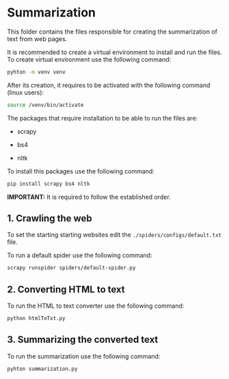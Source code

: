 # Summarization

This folder contains the files responsible for creating the summarization of text from web pages.

It is recommended to create a virtual environment to install and run the files.
To create virtual environment use the following command:

```bash
pyhton -m venv venv
```

After its creation, it requires to be activated with the following command (linux users):

```bash
source /venv/bin/activate
```

The packages that require installation to be able to run the files are:

* scrapy

* bs4

* nltk

To install this packages use the following command:

```bash
pip install scrapy bs4 nltk
```

**IMPORTANT:** It is required to follow the established order.

## 1. Crawling the web

To set the starting starting websites edit the `./spiders/configs/default.txt` file.

To run a default spider use the following command:

```bash
scrapy runspider spiders/default-spider.py
```

## 2. Converting HTML to text

To run the HTML to text converter use the following command:

```bash
python htmlToTxt.py
```

## 3. Summarizing the converted text

To run the summarization use the following command:

```bash
pyhton summarization.py
```
